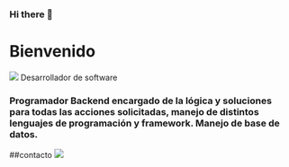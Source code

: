 ### Hi there 👋

# Bienvenido
![](https://media-exp1.licdn.com/dms/image/C5622AQFEY7Mvd9llEw/feedshare-shrink_2048_1536/0/1644376022852?e=1647475200&v=beta&t=f_dDc8V_BbRQB6N0W3vtLrsBgI2gGBDL2MZ7-obBWcY)
Desarrollador de software 
### Programador Backend encargado de la lógica y soluciones para todas las acciones solicitadas, manejo de distintos lenguajes de programación y framework. Manejo de base de datos.

##contacto 
![](https://cdn-icons-png.flaticon.com/512/145/145807.png)
